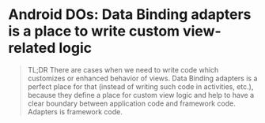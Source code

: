 Android DOs: Data Binding adapters is a place to write custom view-related logic
=======

>TL;DR There are cases when we need to write code which customizes or enhanced behavior of views. Data Binding adapters is a perfect place for that (instead of writing such code in activities, etc.), because they define a place for custom view logic and help to have a clear boundary between application code and framework code. Adapters is framework code.
